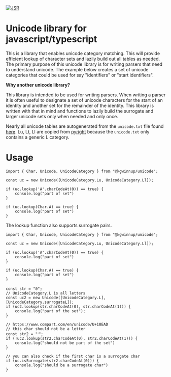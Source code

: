 [![JSR](https://jsr.io/badges/@kgwinnup/unicode)](https://jsr.io/@kgwinnup/unicode)

# Unicode library for javascript/typescript

This is a library that enables unicode category matching. This will provide efficient lookup of character sets and
lazily build out all tables as needed. The primary purpose of this unicode library is for writing parsers that need to
understand unicode. The example below creates a set of unicode categories that could be used for say "identifiers" or
"start identifiers".

**Why another unicode library?**

This library is intended to be used for writing parsers. When writing a parser it is often useful to designate a set of
unicode characters for the start of an identity and another set for the remainder of the identity. This library is
written with that in mind and functions to lazily build the surrogate and larger unicode sets only when needed and only
once.

Nearly all unicode tables are autogenerated from the `unicode.txt` file found
[here](https://www.compart.com/en/unicode/category). Lu, Lt, Ll are copied from
[pyright](https://github.com/microsoft/pyright) because the `unicode.txt` only contains a generic L category.

# Usage

```
import { Char, Unicode, UnicodeCategory } from "@kgwinnup/unicode";

const uc = new Unicode([UnicodeCategory.Lu, UnicodeCategory.Ll]);

if (uc.lookup('A'.charCodeAt(0)) == true) {
    console.log("part of set")
}

if (uc.lookup(Char.A) == true) {
    console.log("part of set")
}
```

The lookup function also supports surrogate pairs.

```
import { Char, Unicode, UnicodeCategory } from "@kgwinnup/unicode";

const uc = new Unicode([UnicodeCategory.Lu, UnicodeCategory.Ll]);

if (uc.lookup('A'.charCodeAt(0)) == true) {
    console.log("part of set")
}

if (uc.lookup(Char.A) == true) {
    console.log("part of set")
}

const str = "𐐀";
// UnicodeCategory.L is all letters
const uc2 = new Unicode([UnicodeCategory.L], [UnicodeCategory.surrogateL]);
if (uc2.lookup(str.charCodeAt(0), str.charCodeAt(1))) {
    console.log("part of the set");
}

// https://www.compart.com/en/unicode/U+10EAD
// this char should not be a letter
const str2 = "𐺭";
if (!uc2.lookup(str2.charCodeAt(0), str2.charCodeAt(1))) {
    console.log("should not be part of the set")
}

// you can also check if the first char is a surrogate char
if (uc.isSurrogate(str2.charCodeAt(0))) {
    console.log("should be a surrogate char")
}
```
